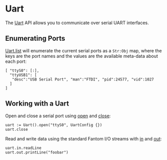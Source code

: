 # Uart

The [Uart](../api/studs/Uart.html) API allows you to communicate over serial
UART interfaces.

## Enumerating Ports

[Uart.list](../api/studs/Uart.html#list) will enumerate the current serial
ports as a `Str:Obj` map, where the keys are the port names and the values are
the available meta-data about each port:

    [ "ttyS0": [:],
      "ttyUSB1": [
       "desc":"USB Serial Port", "man":"FTDI", "pid":24577, "vid":1027
      ]
    ]

## Working with a Uart

[open]:  ../api/studs/Uart.html#open
[close]: ../api/studs/Uart.html#close
[in]:    ../api/studs/Uart.html#in
[out]:   ../api/studs/Uart.html#out

Open and close a serial port using [open][open] and [close][close]:

    uart := Uart().open("ttyS0", UartConfig {})
    uart.close

Read and write data using the standard Fantom I/O streams with [in][in] and
[out][out]:

    uart.in.readLine
    uart.out.printLine("foobar")